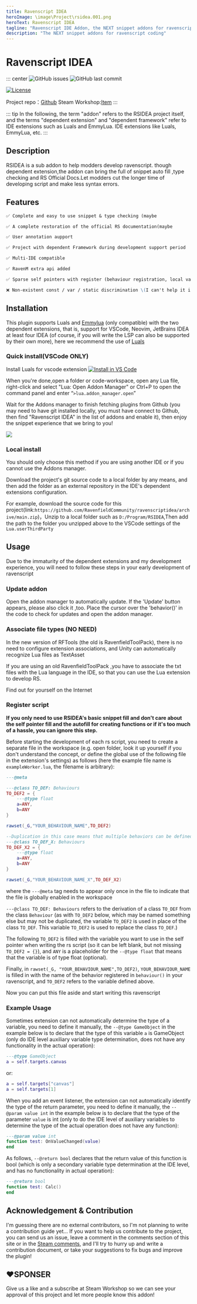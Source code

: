 ```yaml
---
title: Ravenscript IDEA
heroImage: \image\Project\rsidea.001.png
heroText: Ravenscript IDEA
tagline: "Ravenscript IDE Addon, the NEXT snippet addons for ravenscript coding"
description: "The NEXT snippet addons for ravenscript coding"
---
```


# Ravenscript IDEA

::: center
![GitHub issues](https://img.shields.io/github/issues/RavenfieldCommunity/ravenscriptidea.svg?style=flat-square&) ![GitHub last commit](https://img.shields.io/github/last-commit/RavenfieldCommunity/ravenscriptidea.svg?style=flat-square&)


[![License](https://img.shields.io/badge/LICENSED%20UNDER-GPLv3-lightblue.svg?style=for-the-badge&)](https://github.com/RavenfieldCommunity/ravenscriptidea/blob/main/LICENSE)

Project repo：[Github](https://github.com/RavenfieldCommunity/ravenscriptidea) Steam Workshop:[Item](https://steamcommunity.com/sharedfiles/filedetails/?id=3160495493)
:::

::: tip
In the following, the term "addon" refers to the RSIDEA project itself, and the terms "dependent extension" and "dependent framework" refer to IDE extensions such as Luals and EmmyLua. IDE extensions like Luals, EmmyLua, etc.
:::

## Description

RSIDEA is a sub addon to help modders develop ravenscript. though dependent extension,the addon can bring the full of snippet auto fill ,type checking and RS Official Docs.Let modders cut the longer time of developing script and make less syntax errors.


## Features
```md
✅ Complete and easy to use snippet & type checking (maybe

✅ A complete restoration of the official RS documentation(maybe

✅ User annotation aupport

✅ Project with dependent Framework during development support period

✅ Multi-IDE compatible

✅ RavenM extra api added 

✅ Sparse self pointers with register (behaviour registration, local variable injection and basic unavailability of synchronization)

❌ Non-existent const / var / static discrimination \(I can't help it if the frontend extension doesn't support it\)
```

## Installation
This plugin supports Luals and [Emmylua](https://emmylua.github.io) (only compatible) with the two dependent extensions, that is, support for VSCode, Neovim, JetBrains IDEA at least four IDEA (of course, if you will write the LSP can also be supported by their own more), here we recommend the use of [Luals](https://luals.github.io)

### Quick install(VSCode ONLY)

Install Luals for vscode extension [![Install in VS Code](https://img.shields.io/badge/VS%20Code-Install-blue?style=for-the-badge&logo=visualstudiocode "Install in VS Code")](https://marketplace.visualstudio.com/items?itemName=sumneko.lua)

When you're done,open a folder or code-workspace, open any Lua file, right-click and select "Lua: Open Addon Manager" or Ctrl+P to open the command panel and enter “`>lua.addon_manager.open`”

Wait for the Addons manager to finish fetching plugins from Github (you may need to have git installed locally, you must have connect to Github, then find "Ravenscript IDEA" in the list of addons and enable it), then enjoy the snippet experience that we bring to you!

![](https://ravenfieldcommunity.github.io/docs-img/Project/rsidea.001.png)

### Local install

You should only choose this method if you are using another IDE or if you cannot use the Addons manager.

Download the project's git source code to a local folder by any means, and then add the folder as an external repository in the IDE's dependent extensions configuration.

For example, download the source code for this project\(link:`https://github.com/RavenfieldCommunity/ravenscriptidea/archive/main.zip`\)，Unzip to a local folder such as `D:/Program/RSIDEA`,Then add the path to the folder you unzipped above to the VSCode settings of the `Lua.userThirdParty`


## Usage

Due to the immaturity of the dependent extensions and my development experience, you will need to follow these steps in your early development of ravenscript

### Update addon

Open the addon manager to automatically update. If the 'Update' button appears, please also click it ,too.
Place the cursor over the 'behavior()' in the code to check for updates and open the addon manager.

### Associate file types (NO NEED)

In the new version of RFTools (the old is RavenfieldToolPack), there is no need to configure extension associations, and Unity can automatically recognize Lua files as TextAsset

If you are using an old RavenfieldToolPack ,you have to associate the txt files with the Lua language in the IDE, so that you can use the Lua extension to develop RS.

Find out for yourself on the Internet

### Register script

**If you only need to use RSIDEA's basic snippet fill and don't care about the self pointer fill and the autofill for creating functions or if it's too much of a hassle, you can ignore this step.**

Before starting the development of each rs script, you need to create a separate file in the workspace (e.g. open folder, look it up yourself if you don't understand the concept, or define the global use of the following file in the extension's settings) as follows (here the example file name is `exampleWorker.lua`, the filename is arbitrary):
```lua
---@meta

---@class TO_DEF: Behaviours 
TO_DEF2 = {
    ---@type float
    a=ANY,
	b=ANY
}

rawset(_G,"YOUR_BEHAVIOUR_NAME",TO_DEF2)

--Duplication in this case means that multiple behaviors can be defined in the same file.
---@class TO_DEF_X: Behaviours 
TO_DEF_X2 = {
    ---@type float
    a=ANY,
	b=ANY
}

rawset(_G,"YOUR_BEHAVIOUR_NAME_X",TO_DEF_X2)
```

where the `---@meta` tag needs to appear only once in the file to indicate that the file is globally enabled in the workspace

`---@class TO_DEF: Behaviours` refers to the derivation of a class `TO_DEF` from the class `Behaviour` (as with `TO_DEF2` below, which may be named something else but may not be duplicated, the variable `TO_DEF2` is used in place of the class `TO_DEF`. This variable `TO_DEF2` is used to replace the class `TO_DEF`.)

The following `TO_DEF2` is filled with the variable you want to use in the self pointer when writing the rs script (so it can be left blank, but not missing `TO_DEF2 = {}`), and `ANY` is a placeholder for the `--@type float` that means that the variable is of type float (optional).

Finally, in `rawset(_G, "YOUR_BEHAVIOUR_NAME",TO_DEF2)`, `YOUR_BEHAVIOUR_NAME` is filled in with the name of the behavior registered in `behaviour()` in your ravenscript, and `TO_DEF2` refers to the variable defined above.

Now you can put this file aside and start writing this ravenscript

### Example Usage

Sometimes extension can not automatically determine the type of a variable, you need to define it manually, the `--@type GameObject` in the example below is to declare that the type of this variable `a` is GameObject (only do IDE level auxiliary variable type determination, does not have any functionality in the actual operation):
```lua
---@type GameObject
a = self.targets.canvas
```

or:
```lua
a = self.targets["canvas"]
a = self.targets[1]
```

When you add an event listener, the extension can not automatically identify the type of the return parameter, you need to define it manually, the `--@param value int` in the example below is to declare that the type of the parameter `value` is int (only to do the IDE level of auxiliary variables to determine the type of the actual operation does not have any function):
```lua
---@param value int
function test: OnValueChanged(value)
end
```

As follows, `--@return bool` declares that the return value of this function is bool (which is only a secondary variable type determination at the IDE level, and has no functionality in actual operation):
```lua
---@return bool
function test: Calc()
end
```


## Acknowledgement & Contribution

I'm guessing there are no external contributors, so I'm not planning to write a contribution guide yet... If you want to help us contribute to the project, you can send us an issue, leave a comment in the comments section of this site or in the [Steam comments](https://steamcommunity.com/sharedfiles/filedetails/?id=2902808812), and I'll try to hurry up and write a contribution document, or take your suggestions to fix bugs and improve the plugin!

## ❤SPONSER

Give us a like and a subscribe at Steam Workshop so we can see your approval of this project and let more people know this addon!



